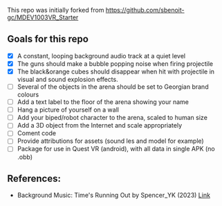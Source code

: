 This repo was initially forked from https://github.com/sbenoit-gc/MDEV1003VR_Starter

## Goals for this repo
- [x] A constant, looping background audio track at a quiet level
- [x] The guns should make a bubble popping noise when firing projectile
- [x] The black&orange cubes should disappear when hit with projectile in visual and
sound explosion effects.
- [ ] Several of the objects in the arena should be set to Georgian brand colours
- [ ] Add a text label to the floor of the arena showing your name
- [ ] Hang a picture of yourself on a wall
- [ ] Add your biped/robot character to the arena, scaled to human size
- [ ] Add a 3D object from the Internet and scale appropriately
- [ ] Coment code
- [ ] Provide attributions for assets (sound les and model for example)
- [ ] Package for use in Quest VR (android), with all data in single APK (no .obb)

## References:
- Background Music: Time's Running Out by Spencer_YK (2023) [Link](https://pixabay.com/music/scary-childrens-tunes-timex27s-running-out-151012/)